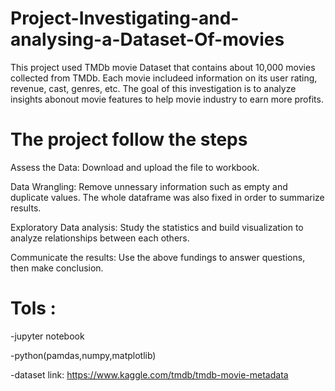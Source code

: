 # Project-Investigating-and-analysing-a-Dataset-Of-movies

This project used TMDb movie Dataset that contains about 10,000 movies collected from TMDb. Each movie includeed information on its user rating, revenue, cast, genres, etc. The goal of this investigation is to analyze insights abonout movie features to help movie industry to earn more profits.


# The project follow the steps
Assess the Data: Download and upload the file to workbook.

Data Wrangling: Remove unnessary information such as empty and duplicate values. The whole dataframe was also fixed in order to summarize results.

Exploratory Data analysis: Study the statistics and build visualization to analyze relationships between each others.

Communicate the results: Use the above fundings to answer questions, then make conclusion.


# Tols :
-jupyter notebook

-python(pamdas,numpy,matplotlib)

-dataset link: https://www.kaggle.com/tmdb/tmdb-movie-metadata
